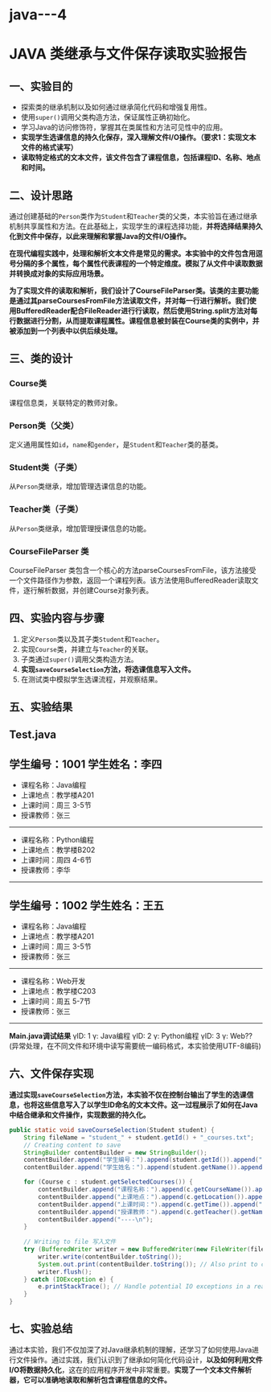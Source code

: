 # java---4
# JAVA 类继承与文件保存读取实验报告

## 一、实验目的

- 探索类的继承机制以及如何通过继承简化代码和增强复用性。
- 使用`super()`调用父类构造方法，保证属性正确初始化。
- 学习Java的访问修饰符，掌握其在类属性和方法可见性中的应用。
- **实现学生选课信息的持久化保存，深入理解文件I/O操作。（要求1：实现文本文件的格式读写）**
- **读取特定格式的文本文件，该文件包含了课程信息，包括课程ID、名称、地点和时间。**

## 二、设计思路

通过创建基础的`Person`类作为`Student`和`Teacher`类的父类，本实验旨在通过继承机制共享属性和方法。在此基础上，实现学生的课程选择功能，**并将选择结果持久化到文件中保存，以此来理解和掌握Java的文件I/O操作。**

**在现代编程实践中，处理和解析文本文件是常见的需求。本实验中的文件包含用逗号分隔的多个属性，每个属性代表课程的一个特定维度。模拟了从文件中读取数据并转换成对象的实际应用场景。**

**为了实现文件的读取和解析，我们设计了CourseFileParser类。该类的主要功能是通过其parseCoursesFromFile方法读取文件，并对每一行进行解析。我们使用BufferedReader配合FileReader进行行读取，然后使用String.split方法对每行数据进行分割，从而提取课程属性。课程信息被封装在Course类的实例中，并被添加到一个列表中以供后续处理。**

## 三、类的设计

### Course类

课程信息类，关联特定的教师对象。

### Person类（父类）

定义通用属性如`id`，`name`和`gender`，是`Student`和`Teacher`类的基类。

### Student类（子类）

从`Person`类继承，增加管理选课信息的功能。

### Teacher类（子类）

从`Person`类继承，增加管理授课信息的功能。

### CourseFileParser 类

CourseFileParser 类包含一个核心的方法parseCoursesFromFile，该方法接受一个文件路径作为参数，返回一个课程列表。该方法使用BufferedReader读取文件，逐行解析数据，并创建Course对象列表。

## 四、实验内容与步骤

1. 定义`Person`类以及其子类`Student`和`Teacher`。
2. 实现`Course`类，并建立与`Teacher`的关联。
3. 子类通过`super()`调用父类构造方法。
4. **实现`saveCourseSelection`方法，将选课信息写入文件。**
5. 在测试类中模拟学生选课流程，并观察结果。

## 五、实验结果
**Test.java**
---
学生编号：1001
学生姓名：李四
---

- 课程名称：Java编程
- 上课地点：教学楼A201
- 上课时间：周三 3-5节
- 授课教师：张三

---

- 课程名称：Python编程
- 上课地点：教学楼B202
- 上课时间：周四 4-6节
- 授课教师：李华

---
学生编号：1002
学生姓名：王五
---
- 课程名称：Java编程
- 上课地点：教学楼A201
- 上课时间：周三 3-5节
- 授课教师：张三

---

- 课程名称：Web开发
- 上课地点：教学楼C203
- 上课时间：周五 5-7节
- 授课教师：张三

---


**Main.java调试结果**
γID: 1
γ: Java编程
γID: 2
γ: Python编程
γID: 3
γ: Web??
(异常处理，在不同文件和环境中读写需要统一编码格式，本实验使用UTF-8编码)

## 六、文件保存实现

**通过实现`saveCourseSelection`方法，本实验不仅在控制台输出了学生的选课信息，也将这些信息写入了以学生ID命名的文本文件。这一过程展示了如何在Java中结合继承和文件操作，实现数据的持久化。**

```java
public static void saveCourseSelection(Student student) {
    String fileName = "student_" + student.getId() + "_courses.txt";
    // Creating content to save
    StringBuilder contentBuilder = new StringBuilder();
    contentBuilder.append("学生编号：").append(student.getId()).append("\n");
    contentBuilder.append("学生姓名：").append(student.getName()).append("\n");

    for (Course c : student.getSelectedCourses()) {
        contentBuilder.append("课程名称：").append(c.getCourseName()).append("\n");
        contentBuilder.append("上课地点：").append(c.getLocation()).append("\n");
        contentBuilder.append("上课时间：").append(c.getTime()).append("\n");
        contentBuilder.append("授课教师：").append(c.getTeacher().getName()).append("\n");
        contentBuilder.append("----\n");
    }
    
    // Writing to file 写入文件
    try (BufferedWriter writer = new BufferedWriter(new FileWriter(fileName))) {
        writer.write(contentBuilder.toString());
        System.out.print(contentBuilder.toString()); // Also print to console 输出到控制台
        writer.flush();
    } catch (IOException e) {
        e.printStackTrace(); // Handle potential IO exceptions in a real-world scenario
    }
}
```

## 七、实验总结

通过本实验，我们不仅加深了对Java继承机制的理解，还学习了如何使用Java进行文件操作。通过实践，我们认识到了继承如何简化代码设计，**以及如何利用文件I/O将数据持久化**，这在的应用程序开发中非常重要。**实现了一个文本文件解析器，它可以准确地读取和解析包含课程信息的文件。**
